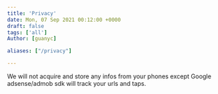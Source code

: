 ```yaml
---
title: 'Privacy'
date: Mon, 07 Sep 2021 00:12:00 +0000
draft: false
tags: ['all']
Author: [guanyc]

aliases: ["/privacy"]

---
```


We will not acquire and store any infos from your phones except  Google adsense/admob sdk will track your urls and taps.
